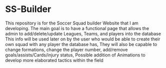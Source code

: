 # SS-Builder
This repository is for the Soccer Squad builder Website that I am developing.
The main goal is to have a functional page that allows the admin to add/delete/update Leagues, Teams, and players into the database
This info will be used later on by the user who would be able to create their own squad with any player the database has,
They will also be capable to change formations, change the player number, add/remove goals/assists/Cards/injury status,
Possible addition of Animations to develop more elaborated tactics within the field

